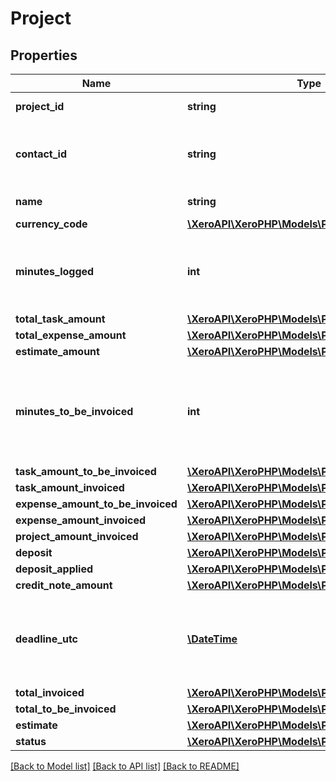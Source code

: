 # Project

## Properties

 Name                              | Type                                                                  | Description                                                                      | Notes      
-----------------------------------|-----------------------------------------------------------------------|----------------------------------------------------------------------------------|------------
 **project_id**                    | **string**                                                            | Identifier of the project.                                                       | [optional] 
 **contact_id**                    | **string**                                                            | Identifier of the contact this project was created for.                          | [optional] 
 **name**                          | **string**                                                            | Name of the project.                                                             |
 **currency_code**                 | [**\XeroAPI\XeroPHP\Models\Project\CurrencyCode**](CurrencyCode.md)   |                                                                                  | [optional] 
 **minutes_logged**                | **int**                                                               | A total of minutes logged against all tasks on the Project.                      | [optional] 
 **total_task_amount**             | [**\XeroAPI\XeroPHP\Models\Project\Amount**](Amount.md)               |                                                                                  | [optional] 
 **total_expense_amount**          | [**\XeroAPI\XeroPHP\Models\Project\Amount**](Amount.md)               |                                                                                  | [optional] 
 **estimate_amount**               | [**\XeroAPI\XeroPHP\Models\Project\Amount**](Amount.md)               |                                                                                  | [optional] 
 **minutes_to_be_invoiced**        | **int**                                                               | Minutes which have not been invoiced across all chargeable tasks in the project. | [optional] 
 **task_amount_to_be_invoiced**    | [**\XeroAPI\XeroPHP\Models\Project\Amount**](Amount.md)               |                                                                                  | [optional] 
 **task_amount_invoiced**          | [**\XeroAPI\XeroPHP\Models\Project\Amount**](Amount.md)               |                                                                                  | [optional] 
 **expense_amount_to_be_invoiced** | [**\XeroAPI\XeroPHP\Models\Project\Amount**](Amount.md)               |                                                                                  | [optional] 
 **expense_amount_invoiced**       | [**\XeroAPI\XeroPHP\Models\Project\Amount**](Amount.md)               |                                                                                  | [optional] 
 **project_amount_invoiced**       | [**\XeroAPI\XeroPHP\Models\Project\Amount**](Amount.md)               |                                                                                  | [optional] 
 **deposit**                       | [**\XeroAPI\XeroPHP\Models\Project\Amount**](Amount.md)               |                                                                                  | [optional] 
 **deposit_applied**               | [**\XeroAPI\XeroPHP\Models\Project\Amount**](Amount.md)               |                                                                                  | [optional] 
 **credit_note_amount**            | [**\XeroAPI\XeroPHP\Models\Project\Amount**](Amount.md)               |                                                                                  | [optional] 
 **deadline_utc**                  | [**\DateTime**](\DateTime.md)                                         | Deadline for the project. UTC Date Time in ISO-8601 format.                      | [optional] 
 **total_invoiced**                | [**\XeroAPI\XeroPHP\Models\Project\Amount**](Amount.md)               |                                                                                  | [optional] 
 **total_to_be_invoiced**          | [**\XeroAPI\XeroPHP\Models\Project\Amount**](Amount.md)               |                                                                                  | [optional] 
 **estimate**                      | [**\XeroAPI\XeroPHP\Models\Project\Amount**](Amount.md)               |                                                                                  | [optional] 
 **status**                        | [**\XeroAPI\XeroPHP\Models\Project\ProjectStatus**](ProjectStatus.md) |                                                                                  | [optional] 

[[Back to Model list]](../README.md#documentation-for-models) [[Back to API list]](../README.md#documentation-for-api-endpoints) [[Back to README]](../README.md)


